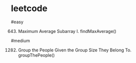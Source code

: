 # leetcode

#easy

643. Maximum Average Subarray I. findMaxAverage()

#medium

1282. Group the People Given the Group Size They Belong To. groupThePeople()
